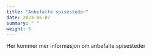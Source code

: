 ```yaml
---
title: "Anbefalte spisesteder"
date: 2023-06-07
summary: " "
weight: 5
---
```


Her kommer mer informasjon om anbefalte spisesteder